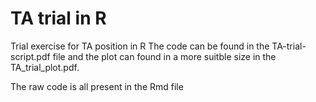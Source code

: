 # TA trial in R
Trial exercise for TA position in R
The code can be found in the TA-trial-script.pdf file and the plot can found in a more suitble size in the TA_trial_plot.pdf.

The raw code is all present in the Rmd file
